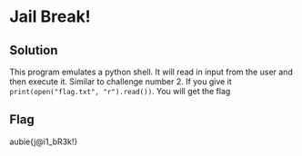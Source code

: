 # Jail Break!

## Solution
This program emulates a python shell. It will read in input from the user and then execute it. Similar to challenge number 2. If you give it `print(open("flag.txt", "r").read())`. You will  get the flag

## Flag
aubie{j@i1_bR3k!}